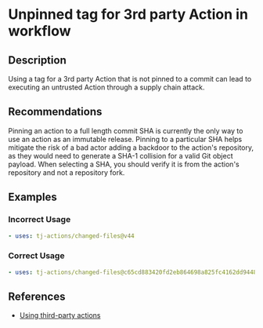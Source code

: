 # Unpinned tag for 3rd party Action in workflow

## Description

Using a tag for a 3rd party Action that is not pinned to a commit can lead to executing an untrusted Action through a supply chain attack.

## Recommendations

Pinning an action to a full length commit SHA is currently the only way to use an action as an immutable release. Pinning to a particular SHA helps mitigate the risk of a bad actor adding a backdoor to the action's repository, as they would need to generate a SHA-1 collision for a valid Git object payload. When selecting a SHA, you should verify it is from the action's repository and not a repository fork.

## Examples

### Incorrect Usage

```yaml
- uses: tj-actions/changed-files@v44
```

### Correct Usage

```yaml
- uses: tj-actions/changed-files@c65cd883420fd2eb864698a825fc4162dd94482c # v44
```

## References

- [Using third-party actions](https://docs.github.com/en/actions/security-for-github-actions/security-guides/security-hardening-for-github-actions#using-third-party-actions)
